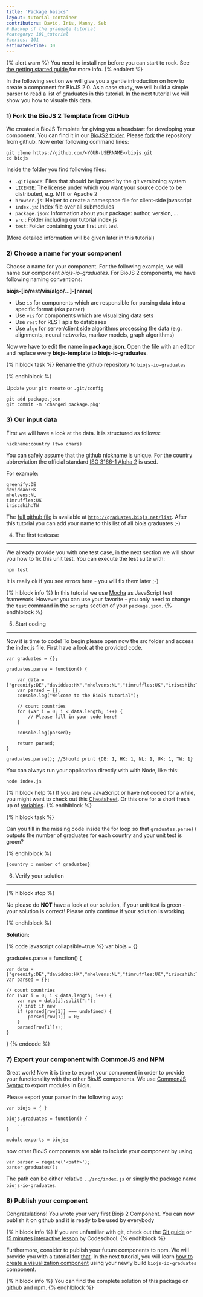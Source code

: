 ```yaml
---
title: 'Package basics'
layout: tutorial-container
contributors: David, Iris, Manny, Seb
# Backup of the graduate tutorial
#category: 101_tutorial
#series: 101
estimated-time: 30 
---
```


{% alert warn %}
You need to install `npm` before you can start to rock. See <a href="02_getting_started.html"> the getting started guide </a> for more info.
{% endalert %}

In the following section we will give you a gentle introduction on how to create a component for BioJS 2.0.
As a case study, we will build a simple parser to read a list of graduates in this tutorial.
In the next tutorial we will show you how to visuale this data.

### 1) Fork the BioJS 2 Template from GitHub

We created a BioJS Template for giving you a headstart for developing your component. 
You can find it in our [BioJS2 folder](https://github.com/biojs/biojs). Please [fork](https://help.github.com/articles/fork-a-repo) the repository from github.
Now enter following command lines:

~~~
git clone https://github.com/<YOUR-USERNAME>/biojs.git
cd biojs
~~~

Inside the folder you find following files:

- `.gitignore`: Files that should be ignored by the git versioning system
- `LICENSE`: The license under which you want your source code to be distributed, e.g. MIT or Apache 2
- `browser.js`: Helper to create a namespace file for client-side javascript
- `index.js`:  Index file over all submodules
- `package.json`: Information about your package: author, version, ...
- `src` : Folder including our tutorial index.js
- `test`: Folder containing your first unit test

(More detailed information will be given later in this tutorial)

### 2) Choose a name for your component

Choose a name for your component. For the following example, we will name our component *biojs-io-graduates*.
For BioJS 2 components, we have following naming conventions:

__biojs-[io/rest/vis/algo/...]-[name]__

- Use `io` for components which are responsible for parsing data into a specific format (aka parser)
- Use `vis` for components which are visualizing data sets
- Use `rest` for REST apis to databases
- Use `algo` for server/client side algorithms processing the data (e.g. alignments, neural networks, markov models, graph algorithms)

Now we have to edit the name in __package.json__.
Open the file with an editor and replace every __biojs-template__ to __biojs-io-graduates__.

{% hlblock task %}
Rename the github repository to `biojs-io-graduates`

{% endhlblock %}

Update your `git remote` or `.git/config`
~~~
git add package.json
git commit -m 'changed package.pkg'
~~~

### 3) Our input data 


First we will have a look at the data. 
It is structured as follows:

~~~
nickname:country (two chars)
~~~

You can safely assume that the github nickname is unique.
For the country abbreviation the official standard [ISO 3166-1 Alpha 2](https://en.wikipedia.org/wiki/ISO_3166-1) is used.

For example:

~~~
greenify:DE
daviddao:HK
mhelvens:NL
timruffles:UK
iriscshih:TW
~~~

The [full github file](https://github.com/biojs/tutorial-graduates/blob/master/list) is available at [`http://graduates.biojs.net/list`](http://graduates.biojs.net/list).
After this tutorial you can add your name to this list of all biojs graduates ;-)

4) The first testcase
----------------------

We already provide you with one test case, in the next section we will show you how to fix this unit test.
You can execute the test suite with:

```
npm test
```

It is really ok if you see errors here - you will fix them later ;-)

{% hlblock info %}
In this tutorial we use [Mocha](https://visionmedia.github.io/mocha/) as JavaScript test framework.
However you can use your favorite - you only need to change the `test` command in the `scripts` section of your `package.json`. 
{% endhlblock %}

5) Start coding
----------------

Now it is time to code! 
To begin please open now the src folder and access the index.js file. 
First have a look at the provided code.

~~~
var graduates = {};

graduates.parse = function() {
    
    var data = ["greenify:DE","daviddao:HK","mhelvens:NL","timruffles:UK","iriscshih:TW"];
    var parsed = {};
    console.log("Welcome to the BioJS tutorial");

    // count countries
    for (var i = 0; i < data.length; i++) {
        // Please fill in your code here! 
    }

    console.log(parsed); 

    return parsed;
}

graduates.parse(); //Should print {DE: 1, HK: 1, NL: 1, UK: 1, TW: 1}
~~~

You can always run your application directly with with Node, like this:

~~~
node index.js
~~~

{% hlblock help %}
If you are new JavaScript or have not coded for a while, you might want to check out this [Cheatsheet](http://overapi.com/javascript/).
Or this one for a short fresh up of [variables](http://thewebivore.com/wp-content/uploads/2013/02/PamsJavascriptCheatSheet.pdf).
{% endhlblock %}


{% hlblock task %}

Can you fill in the missing code inside the for loop so that `graduates.parse()` outputs the number of graduates for each country and your unit test is green?

{% endhlblock %}

~~~
{country : number of graduates} 
~~~

6) Verify your solution
----------------

{% hlblock stop %}

No please do __NOT__ have a look at our solution, if your unit test is green - 
your solution is correct!
Please only continue if your solution is working.

{% endhlblock %}

__Solution:__ 

{% code javascript collapsible=true %}
var biojs = {}

graduates.parse = function() {

    var data = ["greenify:DE","daviddao:HK","mhelvens:NL","timruffles:UK","iriscshih:TW"];
    var parsed = {};

    // count countries
    for (var i = 0; i < data.length; i++) {
        var row = data[i].split(":"); 
        // init if new
        if (parsed[row[1]] === undefined) {
            parsed[row[1]] = 0;
        }
        parsed[row[1]]++;
    }
}
{% endcode %}

### 7) Export your component with CommonJS and NPM

Great work! Now it is time to export your component in order to provide your functionality with the other BioJS components.
We use [CommonJS Syntax](http://wiki.commonjs.org/wiki/Modules/1.1) to export modules in Biojs.

Please export your parser in the following way:

~~~
var biojs = { }

biojs.graduates = function() {
    ...
}

module.exports = biojs;
~~~

now other BioJS components are able to include your component by using

~~~
var parser = require('<path>');
parser.graduates();
~~~

The path can be either relative `../src/index.js` or simply the package name `biojs-io-graduates`.

### 8) Publish your component

Congratulations! You wrote your very first Biojs 2 Component. You can now publish it on github and it is ready to be used by everybody

{% hlblock info %}
If you are unfamiliar with git, check out the [Git guide](https://rogerdudler.github.io/git-guide/) or [15 minutes interactive lesson](https://try.github.io/levels/1/challenges/1) by Codeschool.
{% endhlblock %}

Furthermore, consider to publish your future components to npm. We will provide you with a tutorial for [that]().
In the next tutorial, you will learn [how to create a visualization component](04_visualization_basics.html) using your newly build `biojs-io-graduates` component.

{% hlblock info %}
You can find the complete solution of this package on [github](https://github.com/biojs/biojs-io-graduates) and [npm](https://www.npmjs.org/package/biojs-io-graduates).
{% endhlblock %}
